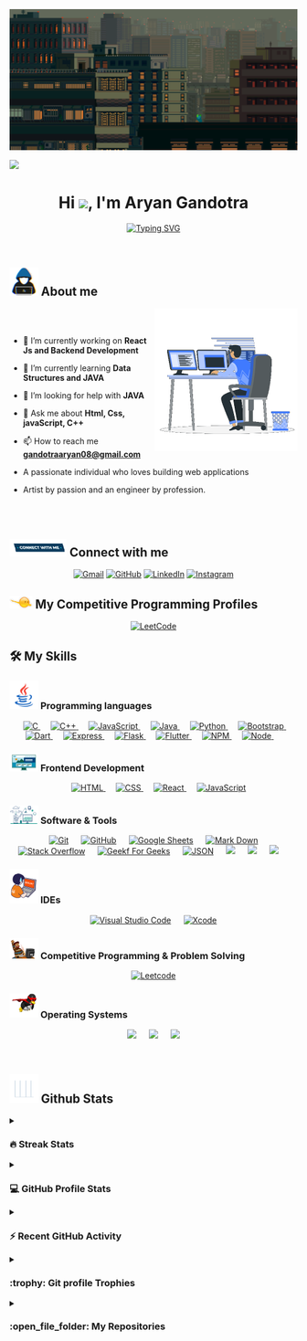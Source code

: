![MasterHead](https://github.com/AryanGandotra/AryanGandotra/blob/main/Images/something_gif_log%20_%20Patreon.gif)

![](https://komarev.com/ghpvc/?username=AryanGandotra&color=8D94BA&style=flat-square&label=👀)

<h1 align="center">Hi <img src="https://media.giphy.com/media/hvRJCLFzcasrR4ia7z/giphy.gif" width="35">, I'm Aryan Gandotra </h1>
<p align="center">
<a href="https://git.io/typing-svg"><img src="https://readme-typing-svg.demolab.com?font=Fira+Code&pause=1000&color=FFFA49&width=435&lines=Computer+Science+Student;A+Passionate+Developer+From+India;Always+Learning+New+Things" alt="Typing SVG" /></a>
</p>

<br>

## <picture><img src = "https://github.com/AryanGandotra/AryanGandotra/blob/main/Images/about_me.gif" width = 50px></picture> About me

<picture> <img align="right" src="https://github.com/AryanGandotra/AryanGandotra/blob/main/Images/Right_Side.gif" width = 250px></picture>

<br><br>

- 🔭 I’m currently working on **React Js and Backend Development**

- 🌱 I’m currently learning **Data Structures and JAVA**

- 🤝 I’m looking for help with **JAVA**

- 💬 Ask me about **Html, Css, javaScript, C++**

- 📫 How to reach me **gandotraaryan08@gmail.com**

- A passionate individual who loves building web applications

- Artist by passion and an engineer by profession.

<br>
<br>

## <picture> <img src="https://github.com/AryanGandotra/AryanGandotra/blob/main/Images/Connect-with-me.gif" width="100px"> </picture> Connect with me

<p align="center">
	<a href="mailto:gandotraaryan08@gmail.com"><img img src="https://img.shields.io/badge/gmail-%23EA4335.svg?style=for-the-badge&logo=gmail&logoColor=white" alt="Gmail"/></a>
	<a href="https://github.com/AryanGandotra"><img src="https://img.shields.io/badge/github-%23181717.svg?style=for-the-badge&logo=github&logoColor=white" alt="GitHub"/></a>
	<a href="https://www.linkedin.com/in/aryan-gandotra-708b07241/"><img src="https://img.shields.io/badge/linkedin-%230A66C2.svg?style=for-the-badge&logo=linkedin&logoColor=white" alt="LinkedIn"/></a>
	<a href="https://instagram.com/a.r.y.a.n._.10.03?igshid=YmMyMTA2M2Y"><img src="https://img.shields.io/badge/instagram-%23E4405F.svg?style=for-the-badge&logo=instagram&logoColor=white" alt="Instagram"/></a>
</p>

## <picture> <img src="https://github.com/AryanGandotra/AryanGandotra/blob/main/Images/competitive_programming_profile.png" width=40> </picture> My Competitive Programming Profiles

<p align="center">
	<a href="https://leetcode.com/gandotraaryan08/"><img src="https://img.icons8.com/external-tal-revivo-shadow-tal-revivo/50/000000/external-level-up-your-coding-skills-and-quickly-land-a-job-logo-shadow-tal-revivo.png" alt="LeetCode"/></a>
</p>

## 🛠️ My Skills

### <picture> <img src = "https://github.com/AryanGandotra/AryanGandotra/blob/main/Images/Programming_Languages.gif" width = 50px> </picture> Programming languages

<p align="center"> 
  &emsp; 
  <a href="https://www.cprogramming.com/" target="_blank">  
    <img alt="C" src="https://img.shields.io/badge/C%20-%232370ED.svg?style=for-the-badge&logo=c&logoColor=white">
  </a> 
  &emsp;
  <a href="https://www.w3schools.com/cpp/" target="_blank"> 
    <img alt="C++" src="https://img.shields.io/badge/C++%20-%2300599C.svg?style=for-the-badge&logo=c%2B%2B&logoColor=white">
  </a> 
  &emsp;
  <a href="https://developer.mozilla.org/en-US/docs/Web/JavaScript" target="_blank"> 
     <img alt="JavaScript" src="https://img.shields.io/badge/JavaScript%20-%23F7DF1E.svg?style=for-the-badge&logo=javascript&logoColor=black">
   </a>
  &emsp;
  <a href="https://www.java.com" target="_blank"> 
    <img alt="Java" src="https://img.shields.io/badge/Java-%23007396.svg?style=for-the-badge&logo=java&logoColor=white">
  </a>
  &emsp;
   <a href="https://www.python.org" target="_blank">
    <img alt="Python" src="https://img.shields.io/badge/Python%20-%2314354C.svg?style=for-the-badge&logo=python&logoColor=white">
  </a>
	&emsp;
    <a href="https://getbootstrap.com/" target="_blank">
    <img alt="Bootstrap" src="https://img.shields.io/badge/Bootstrap%20-%6610f2.svg?style=for-the-badge">
    </a>
	&emsp;
    <a href="#" target="_blank">
    <img alt="Dart" src="https://img.shields.io/badge/dart-%230175C2.svg?style=for-the-badge&logo=dart&logoColor=white">
    </a>
	&emsp;
    <a href="#" target="_blank">
    <img alt="Express" src="https://img.shields.io/badge/express.js-%23404d59.svg?style=for-the-badge&logo=express&logoColor=%2361DAFB">
    </a>
	&emsp;
    <a href="#" target="_blank">
    <img alt="Flask" src="https://img.shields.io/badge/flask-%23000.svg?style=for-the-badge&logo=flask&logoColor=white">
    </a>
	&emsp;
    <a href="#" target="_blank">
    <img alt="Flutter" src="https://img.shields.io/badge/Flutter-%2302569B.svg?style=for-the-badge&logo=Flutter&logoColor=white">
    </a>
	&emsp;
    <a href="#" target="_blank">
    <img alt="NPM" src="https://img.shields.io/badge/NPM-%23000000.svg?style=for-the-badge&logo=npm&logoColor=white">
    </a>
	&emsp;
    <a href="#" target="_blank">
    <img alt="Node" src="https://img.shields.io/badge/node.js-6DA55F?style=for-the-badge&logo=node.js&logoColor=white">
    </a>
	&emsp;
</p>

### <picture> <img src= "https://github.com/AryanGandotra/AryanGandotra/blob/main/Images/Front_End.gif" width = 50px> </picture> Frontend Development

<p align="center"> 
  &emsp; 
  <a href="https://www.w3.org/html/" target="_blank"> 
   <img alt="HTML" src="https://img.shields.io/badge/HTML5%20-%23E34F26.svg?style=for-the-badge&logo=html5&logoColor=white">
  </a>   
  &emsp;
  <a href="https://www.w3schools.com/css/" target="_blank">
    <img alt="CSS" src="https://img.shields.io/badge/CSS%20-%231572B6.svg?style=for-the-badge&logo=css3&logoColor=white">
  </a> 
  &emsp;
  <a href="https://www.python.org" target="_blank">
    <img alt="React" src="https://img.shields.io/badge/react-%2361DAFB.svg?style=for-the-badge&logo=React&logoColor=black">
  </a>
  &emsp;
  <a href="https://developer.mozilla.org/en-US/docs/Web/JavaScript" target="_blank"> 
     <img alt="JavaScript" src="https://img.shields.io/badge/JavaScript%20-%23F7DF1E.svg?style=for-the-badge&logo=javascript&logoColor=black">
   </a>
</p>

### <picture> <img src = "https://github.com/AryanGandotra/AryanGandotra/blob/main/Images/Software_Tools.gif" width = 50px> </picture> Software & Tools

<p align="center">
  &emsp;
    <a href="#"><img alt="Git" src="https://img.shields.io/badge/Git%20-%23F05033.svg?style=for-the-badge&logo=git&logoColor=white"></a>
  &emsp;
    <a href="#"><img alt="GitHub" src="https://img.shields.io/badge/github-%23181717.svg?style=for-the-badge&logo=github&logoColor=white"></a>
  &emsp;
    <a href="#"><img alt="Google Sheets" src="https://img.shields.io/badge/Google%20Sheets%20-%2334A853.svg?style=for-the-badge&logo=google%20sheets&logoColor=white"></a>
  &emsp;
    <a href="#"><img alt="Mark Down" src="https://img.shields.io/badge/Markdown-000000?style=for-the-badge&logo=markdown&logoColor=white"></a>
  &emsp;
    <a href="#"><img alt="Stack Overflow" src="https://img.shields.io/badge/-Stack%20Overflow-FE7A16?style=for-the-badge&logo=stack-overflow&logoColor=white"></a>
  &emsp;
    <a href="#"><img alt="Geekf For Geeks" src="https://img.shields.io/badge/geeksforgeeks-%230F9D58.svg?style=for-the-badge&logo=geeksforgeeks&logoColor=white"></a>
  &emsp;
    <a href="#"><img alt="JSON" img src="https://img.shields.io/badge/json-%23000000.svg?style=for-the-badge&logo=json&logoColor=white"></a>
  &emsp;
    <a href="#"><img src="https://img.shields.io/badge/mysql-%234479A1.svg?&style=for-the-badge&logo=mysql&logoColor=white"/></a>
  &emsp;
    <a href="#"><img src="https://img.shields.io/badge/figma-%23F24E1E.svg?style=for-the-badge&logo=figma&logoColor=white"/></a>
  &emsp;
    <a href="#"><img src="https://img.shields.io/badge/Canva-%2300C4CC.svg?style=for-the-badge&logo=Canva&logoColor=white"/></a>
  &emsp;
</p>

### <picture> <img src = "https://github.com/AryanGandotra/AryanGandotra/blob/main/Images/IDEs.gif" width = 50px> </picture> IDEs

<p align="center">
  &emsp;
    <a href="#"><img alt="Visual Studio Code" src="https://img.shields.io/badge/Visual%20Studio%20Code-0078d7.svg?style=for-the-badge&logo=visual-studio-code&logoColor=white"></a>
  &emsp;
    <a href="#"><img alt="Xcode" src="https://img.shields.io/badge/X%20Code-0078d7.svg?style=for-the-badge"></a>
  &emsp;
</p>

### <picture> <img src = "https://github.com/AryanGandotra/AryanGandotra/blob/main/Images/CP_PS.gif" width = 50px> </picture> Competitive Programming & Problem Solving

<p align="center">
  &emsp;
    <a href="#"><img alt = "Leetcode" src="https://img.shields.io/badge/leetcode%20-%23FFA116.svg?style=for-the-badge&logo=leetcode&logoColor=black" /></a>
  &emsp;

</p>

### <picture> <img src = "https://github.com/AryanGandotra/AryanGandotra/blob/main/Images/OS.gif" width = 50px> </picture> Operating Systems

<p align="center">
  &emsp;
    <a href="#"><img src="https://img.shields.io/badge/Linux-FCC624?style=for-the-badge&logo=linux&logoColor=black"></a>
  &emsp;
    <a href="#"><img src="https://img.shields.io/badge/Ubuntu-E95420?style=for-the-badge&logo=ubuntu&logoColor=white"></a>
  &emsp;
    <a href="#"><img src="https://img.shields.io/badge/Windows-0078D6?style=for-the-badge&logo=windows&logoColor=white"></a>
  &emsp;
</p>

<br>

## <picture> <img src = "https://github.com/AryanGandotra/AryanGandotra/blob/main/Images/Statistics.gif" width = 50px> </picture> Github Stats

<details><summary><h3> 🔥 Streak Stats</h3></summary>

---

<p align="center"><img src="https://github-readme-streak-stats.herokuapp.com/?user=AryanGandotra&theme=dracula" alt="7oSkaaa" /></p>

</details>
  
<details><summary><h3>💻 GitHub Profile Stats</h3></summary>

---

<p align="center">
    <a href="https://github.com/anuraghazra/github-readme-stats">
	    <img alt="AryanGandotra's Github Stats" src="https://github-readme-stats.vercel.app/api?username=AryanGandotra&show_icons=true&count_private=true&locale=en&theme=dracula&layout=compact" height="230px"/></a>
	  <img src="https://github-readme-stats.vercel.app/api/top-langs?username=AryanGandotra&langs_count=10&show_icons=true&locale=en&theme=dracula" alt="7oSkaaa" height="230px"/>
<br/>

<b>Note:</b> Top languages is only a metric of the languages my public code consists of and doesn't reflect experience or skill level.

  </p>
</details>

<details><summary><h3>⚡ Recent GitHub Activity</h3></summary>

---

[![AryanGandotra's github activity graph](https://github-readme-activity-graph.vercel.app/graph?username=AryanGandotra&theme=dracula)](https://github.com/AryanGandotra/github-readme-activity-graph)

</details>

<details><summary> <h3> :trophy: Git profile Trophies </h3></summary>

---

<p align="center"> <a href="https://github.com/ryo-ma/github-profile-trophy"><img src="https://github-profile-trophy.vercel.app/?username=AryanGandotra&layout=compact&theme=dracula&column=4&margin-w=15&margin-h=15" alt="aryan" /></a> </p>
	
</details>
	
<details><summary><h3> :open_file_folder: My Repositories </h3></summary>

---

<div>
  <p align="center">
	<a href="https://github.com/AryanGandotra/Leet-Code">
      		<img src="https://github-readme-stats.vercel.app/api/pin/?username=AryanGandotra&repo=Leet-Code&theme=dracula" alt="GitHub Stats" />
    	</a>
	<a href="https://github.com/AryanGandotra/Project-Stockly">
      		<img src="https://github-readme-stats.vercel.app/api/pin/?username=AryanGandotra&repo=Project-Stockly&theme=dracula" alt="GitHub Stats" />
    	</a>
    	<a href="https://github.com/AryanGandotra/Heart-Disease-Prediction-using-Machine-Learning">
      		<img src="https://github-readme-stats.vercel.app/api/pin/?username=AryanGandotra&repo=Heart-Disease-Prediction-using-Machine-Learning&theme=dracula" alt="GitHub Stats" />
    	</a>
    	<a href="https://github.com/AryanGandotra/Browser-Chat-Application">
      		<img src="https://github-readme-stats.vercel.app/api/pin/?username=AryanGandotra&repo=Browser-Chat-Application&theme=dracula" alt="GitHub Stats" />
    	</a>
    	<a href="https://github.com/AryanGandotra/Bank-Management-System">
      		<img src="https://github-readme-stats.vercel.app/api/pin/?username=AryanGandotra&repo=Bank-Management-System&theme=dracula" alt="GitHub Stats" />
    	</a>
	<a href="https://github.com/AryanGandotra/Medicare_js">
      		<img src="https://github-readme-stats.vercel.app/api/pin/?username=AryanGandotra&repo=Medicare_js&theme=dracula" alt="GitHub Stats" />
    	</a>
	
  </p>
</div>
</details>
